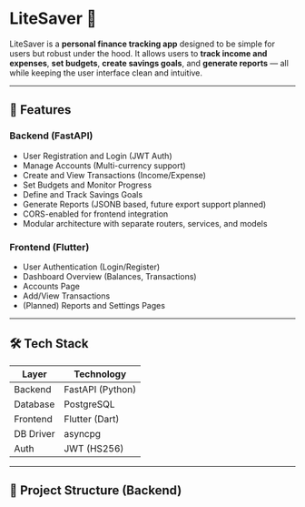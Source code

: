 # LiteSaver 💸

LiteSaver is a **personal finance tracking app** designed to be simple for users but robust under the hood. It allows users to **track income and expenses**, **set budgets**, **create savings goals**, and **generate reports** — all while keeping the user interface clean and intuitive.

---

## 📌 Features

### Backend (FastAPI)
- User Registration and Login (JWT Auth)
- Manage Accounts (Multi-currency support)
- Create and View Transactions (Income/Expense)
- Set Budgets and Monitor Progress
- Define and Track Savings Goals
- Generate Reports (JSONB based, future export support planned)
- CORS-enabled for frontend integration
- Modular architecture with separate routers, services, and models

### Frontend (Flutter)
- User Authentication (Login/Register)
- Dashboard Overview (Balances, Transactions)
- Accounts Page
- Add/View Transactions
- (Planned) Reports and Settings Pages

---

## 🛠️ Tech Stack

| Layer        | Technology      |
|--------------|-----------------|
| Backend      | FastAPI (Python)|
| Database     | PostgreSQL      |
| Frontend     | Flutter (Dart)  |
| DB Driver    | asyncpg         |
| Auth         | JWT (HS256)     |

---

## 📁 Project Structure (Backend)

